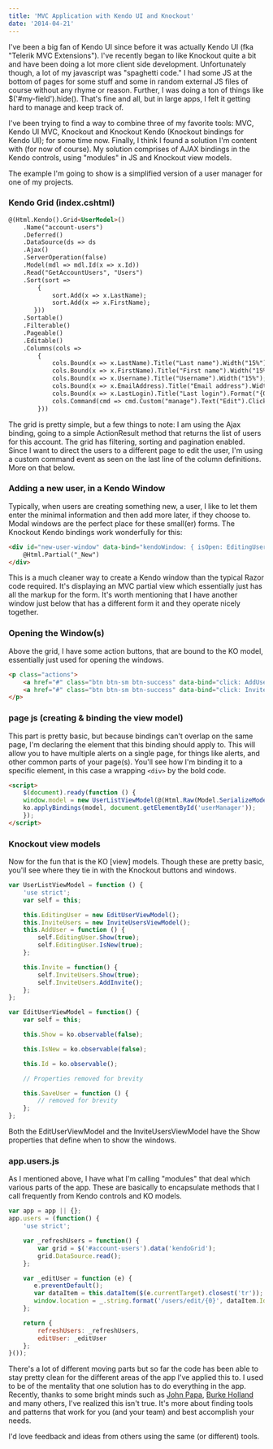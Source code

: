 ```yaml
---
title: 'MVC Application with Kendo UI and Knockout'
date: '2014-04-21'
---
```


I've been a big fan of Kendo UI since before it was actually Kendo UI (fka "Telerik MVC Extensions").  I've recently began to like Knockout quite a bit and have been doing a lot more client side development.  Unfortunately though, a lot of my javascript was "spaghetti code."  I had some JS at the bottom of pages for some stuff and some in random external JS files of course without any rhyme or reason.  Further, I was doing a ton of things like $('#my-field').hide().  That's fine and all, but in large apps, I felt it getting hard to manage and keep track of.

I've been trying to find a way to combine three of my favorite tools: MVC, Kendo UI MVC, Knockout and Knockout Kendo (Knockout bindings for Kendo UI); for some time now.  Finally, I think I found a solution I'm content with (for now of course).  My solution comprises of AJAX bindings in the Kendo controls, using "modules" in JS and Knockout view models.

The example I'm going to show is a simplified version of a user manager for one of my projects.

### Kendo Grid (index.cshtml)

``` html
@(Html.Kendo().Grid<UserModel>()
    .Name("account-users")
    .Deferred()
    .DataSource(ds => ds
    .Ajax()
    .ServerOperation(false)
    .Model(mdl => mdl.Id(x => x.Id))
    .Read("GetAccountUsers", "Users")
    .Sort(sort =>
        {
            sort.Add(x => x.LastName);
            sort.Add(x => x.FirstName);
       }))
    .Sortable()
    .Filterable()
    .Pageable()
    .Editable()
    .Columns(cols =>
        {
            cols.Bound(x => x.LastName).Title("Last name").Width("15%");
            cols.Bound(x => x.FirstName).Title("First name").Width("15%");
            cols.Bound(x => x.Username).Title("Username").Width("15%");
            cols.Bound(x => x.EmailAddress).Title("Email address").Width("25%");
            cols.Bound(x => x.LastLogin).Title("Last login").Format("{0:d}").Width("15%");
            cols.Command(cmd => cmd.Custom("manage").Text("Edit").Click("Collab.users.editUser").SendDataKeys(true)).Width("15%");
        }))
```

The grid is pretty simple, but a few things to note: I am using the Ajax binding, going to a simple ActionResult method that returns the list of users for this account. The grid has filtering, sorting and pagination enabled. Since I want to direct the users to a different page to edit the user, I'm using a custom command event as seen on the last line of the column definitions. More on that below.

### Adding a new user, in a Kendo Window

Typically, when users are creating something new, a user, I like to let them enter the minimal information and then add more later, if they choose to.  Modal windows are the perfect place for these small(er) forms.  The Knockout Kendo bindings work wonderfully for this:

``` html
<div id="new-user-window" data-bind="kendoWindow: { isOpen: EditingUser.Show, width: 600, title: 'New user' }">
    @Html.Partial("_New")
</div>
```

This is a much cleaner way to create a Kendo window than the typical Razor code required.  It's displaying an MVC partial view which essentially just has all the markup for the form.  It's worth mentioning that I have another window just below that has a different form it and they operate nicely together.

### Opening the Window(s)

Above the grid, I have some action buttons, that are bound to the KO model, essentially just used for opening the windows.

``` html
<p class="actions">
    <a href="#" class="btn btn-sm btn-success" data-bind="click: AddUser">New user</a>
    <a href="#" class="btn btn-sm btn-success" data-bind="click: Invite">Invite user(s)</a>
</p>
```

### page js (creating & binding the view model)

This part is pretty basic, but because bindings can't overlap on the same page, I'm declaring the element that this binding should apply to.  This will allow you to have multiple alerts on a single page, for things like alerts, and other common parts of your page(s).  You'll see how I'm binding it to a specific element, in this case a wrapping `<div>` by the bold code.

``` html
<script>
    $(document).ready(function () {
    window.model = new UserListViewModel(@(Html.Raw(Model.SerializeModel())));
    ko.applyBindings(model, document.getElementById('userManager'));
    });
</script>
```

### Knockout view models

Now for the fun that is the KO [view] models.  Though these are pretty basic, you'll see where they tie in with the Knockout buttons and windows.

``` js
var UserListViewModel = function () {
    'use strict';
    var self = this;

    this.EditingUser = new EditUserViewModel();
    this.InviteUsers = new InviteUsersViewModel();
    this.AddUser = function () {
        self.EditingUser.Show(true);
        self.EditingUser.IsNew(true);
    };

    this.Invite = function() {
        self.InviteUsers.Show(true);
        self.InviteUsers.AddInvite();
    };
};

var EditUserViewModel = function() {
    var self = this;

    this.Show = ko.observable(false);

    this.IsNew = ko.observable(false);

    this.Id = ko.observable();

    // Properties removed for brevity

    this.SaveUser = function () {
        // removed for brevity
    };
};
```

Both the EditUserViewModel and the InviteUsersViewModel have the Show properties that define when to show the windows.

### app.users.js

As I mentioned above, I have what I'm calling "modules" that deal which various parts of the app.  These are basically to encapsulate methods that I call frequently from Kendo controls and KO models.

``` js
var app = app || {};
app.users = (function() {
    'use strict';

    var _refreshUsers = function() {
        var grid = $('#account-users').data('kendoGrid');
        grid.DataSource.read();
    };

    var _editUser = function (e) {
       e.preventDefault();
       var dataItem = this.dataItem($(e.currentTarget).closest('tr'));
       window.location = _.string.format('/users/edit/{0}', dataItem.Id);
    };

    return {
        refreshUsers: _refreshUsers,
        editUser: _editUser
    };
}());
```

There's a lot of different moving parts but so far the code has been able to stay pretty clean for the different areas of the app I've applied this to.  I used to be of the mentality that one solution has to do everything in the app.  Recently, thanks to some bright minds such as [John Papa](https://twitter.com/John_Papa), [Burke Holland](https://twitter.com/burkeholland) and many others, I've realized this isn't true.  It's more about finding tools and patterns that work for you (and your team) and best accomplish your needs.

I'd love feedback and ideas from others using the same (or different) tools.
